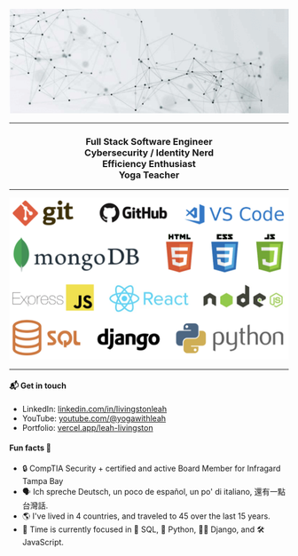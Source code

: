 <div align="center">

![Banner](./ezgif.com-gif-maker.gif)

</div>
<hr>
<h3 align="center"> 
Full Stack Software Engineer </br> Cybersecurity / Identity Nerd </br> Efficiency Enthusiast </br> Yoga Teacher
</h3>
<hr>

![Skills](./skills.png)

<hr>

#### 📬 Get in touch
* LinkedIn: [linkedin.com/in/livingstonleah](https://www.linkedin.com/in/livingstonleah/)
* YouTube: [youtube.com/@yogawithleah](https://www.youtube.com/@yogawithleah)
* Portfolio: [vercel.app/leah-livingston](https://leah-livingston.vercel.app/)

#### Fun facts 🎱
* 🔒 CompTIA Security + certified and active Board Member for Infragard Tampa Bay
* 🗣️ Ich spreche Deutsch, un poco de español, un po' di italiano, 還有一點台灣話. 
* 🌎 I've lived in 4 countries, and traveled to 45 over the last 15 years.
* 🌱 Time is currently focused in 🚀 SQL, 🐍 Python, 👨‍💻 Django, and 🛠️ JavaScript.

